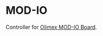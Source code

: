 MOD-IO
================================

Controller for [Olimex MOD-IO Board](https://www.olimex.com/Products/Modules/IO/MOD-IO/open-source-hardware).
